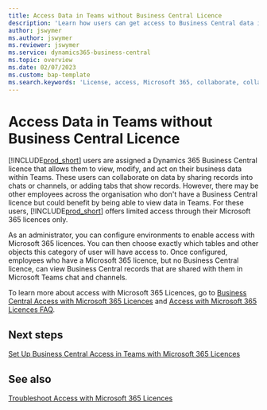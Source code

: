 ```yaml
---
title: Access Data in Teams without Business Central Licence
description: 'Learn how users can get access to Business Central data in Microsoft Teams chats and channels, with only a Microsoft 365 licence, but no Business Central licence.'
author: jswymer
ms.author: jswymer
ms.reviewer: jswymer
ms.service: dynamics365-business-central
ms.topic: overview
ms.date: 02/07/2023
ms.custom: bap-template
ms.search.keywords: 'License, access, Microsoft 365, collaborate, collaboration, Teams, Microsoft Teams'
---
```


# <a name="access-data-in-teams-without-business-central-license"></a>Access Data in Teams without Business Central Licence

[!INCLUDE[prod_short](includes/prod_short.md)] users are assigned a Dynamics 365 Business Central licence that allows them to view, modify, and act on their business data within Teams. These users can collaborate on data by sharing records into chats or channels, or adding tabs that show records. However, there may be other employees across the organisation who don't have a Business Central licence but could benefit by being able to view data in Teams. For these users, [!INCLUDE[prod_short](includes/prod_short.md)] offers limited access through their Microsoft 365 licences only.  

As an administrator, you can configure environments to enable access with Microsoft 365 licences. You can then choose exactly which tables and other objects this category of user will have access to. Once configured, employees who have a Microsoft 365 licence, but no Business Central licence, can view Business Central records that are shared with them in Microsoft Teams chat and channels.

To learn more about access with Microsoft 365 Licences, go to [Business Central Access with Microsoft 365 Licences](admin-access-with-m365-license.md) and [Access with Microsoft 365 Licences FAQ](admin-access-with-m365-license-faq.md).

## <a name="next-steps"></a>Next steps

[Set Up Business Central Access in Teams with Microsoft 365 Licences](admin-access-with-m365-license-setup.md)  

## <a name="see-also"></a>See also

[Troubleshoot Access with Microsoft 365 Licences](admin-access-with-m365-license-troubleshooting.md)  

